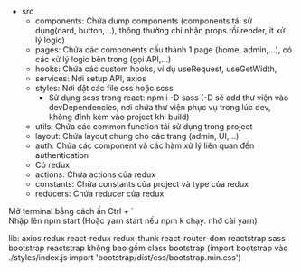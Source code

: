- src
  - components: Chứa dump components (components tái sử dụng(card, button,...), thông thường chỉ nhận props rồi render, ít xử lý logic)
  - pages: Chứa các components cấu thành 1 page (home, admin,...), có các xử lý logic bên trong (gọi API,...)
  - hooks: Chứa các custom hooks, ví dụ useRequest, useGetWidth, 
  - services: Nơi setup API, axios
  - styles: Nơi đặt các file css hoặc scss
    + Sử dụng scss trong react: npm i -D sass (-D sẽ add thư viện vào devDependencies, nơi chứa thư viện phục vụ trong lúc dev, không đính kèm vào project khi build)
  - utils: Chứa các common function tái sử dụng trong project 
  - layout: Chứa layout chung cho các trang (admin, UI,...)
  - auth: Chứa các component và các hàm xử lý liên quan đến authentication
  * Có redux 
  - actions: Chứa actions của redux 
  - constants: Chứa constants của project và type của redux 
  - reducers: Chứa reducer của redux 

Mở terminal bằng cách ấn Ctrl + `   
Nhập lên npm start (Hoặc yarn start nếu npm k chạy. nhớ cài yarn)

lib: axios redux react-redux redux-thunk react-router-dom reactstrap sass bootstrap 
      reactstrap không bao gồm class bootstrap (import bootstrap vào ./styles/index.js import 'bootstrap/dist/css/bootstrap.min.css')
